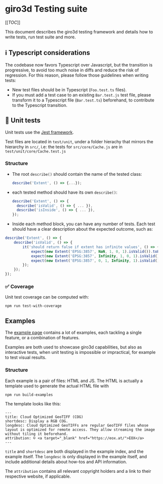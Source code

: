 # giro3d Testing suite

[[_TOC_]]

This document describes the giro3d testing framework and details how to write tests, run test suite and more.

## ℹ️ Typescript considerations

The codebase now favors Typescript over Javascript, but the transition is progressive, to avoid too much noise in diffs and reduce the risk of regression. For this reason, please follow those guidelines when writing tests:

- New test files should be in Typescript (`Foo.test.ts` files).
- If you must add a test case to an existing `Bar.test.js` test file, please transform it to a Typescript file (`Bar.test.ts`) beforehand, to contribute to the Typescript transition.

## 🧪 Unit tests

Unit tests use the [Jest framework](https://jestjs.io/).

Test files are located in `test/unit`, under a folder hierachy that mirrors the hierarchy in `src/`, i.e: the tests for `src/core/Cache.js` are in `test/unit/core/Cache.test.js`

### Structure

- The root `describe()` should contain the name of the tested class:

  ```js
  describe('Extent', () => {...});
  ```

- each tested method should have its own `describe()`:

  ```js
  describe('Extent', () => {
    describe('isValid', () => { ... }),
    describe('isInside', () => { ... }),
  });
  ```

- Inside each method block, you can have any number of tests. Each test should have a clear description about the expected outcome, such as:

```js
describe('Extent', () => {
    describe('isValid', () => {
        it('should return false if extent has infinite values', () => {
            expect(new Extent('EPSG:3857', NaN, 1, 0, 1).isValid()).toEqual(false);
            expect(new Extent('EPSG:3857', Infinity, 1, 0, 1).isValid()).toEqual(false);
            expect(new Extent('EPSG:3857', 0, 1, Infinity, 1).isValid()).toEqual(false);
        });
    });
});
```

### ✅ Coverage

Unit test coverage can be computed with:

```shell
npm run test-with-coverage
```

## Examples

The [example page](https://giro3d.org/examples/) contains a lot of examples, each tackling a single feature, or a combination of features.

Examples are both used to showcase giro3d capabilities, but also as interactive tests, when unit testing is impossible or impractical, for example to test visual results.

### Structure

Each example is a pair of files: HTML and JS. The HTML is actually a template used to generate the actual HTML file with

```shell
npm run build-examples
```

The template looks like this:

```plain
---
title: Cloud Optimized GeoTIFF (COG)
shortdesc: Display a RGB COG.
longdesc: Cloud Optimized GeoTIFFs are regular GeoTIFF files whose layout is optimized for remote access. They allow streaming the image without tiling it beforehand.
attribution: © <a target="_blank" href="https://eox.at/">EOX</a>
---
```

`title` and `shortdesc` are both displayed in the example index, and the example itself. The `longdesc` is only displayed in the example itself, and include additional details about how-tos and API information.

The `attribution` contains all relevant copyright holders and a link to their respective website, if applicable.